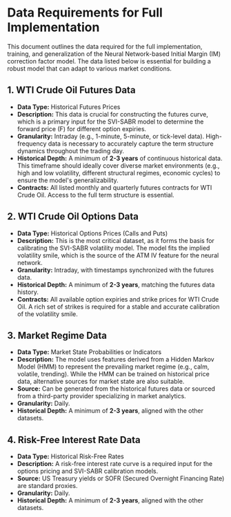 # Data Requirements for Full Implementation

This document outlines the data required for the full implementation, training, and generalization of the Neural Network-based Initial Margin (IM) correction factor model. The data listed below is essential for building a robust model that can adapt to various market conditions.

## 1. WTI Crude Oil Futures Data

*   **Data Type:** Historical Futures Prices
*   **Description:** This data is crucial for constructing the futures curve, which is a primary input for the SVI-SABR model to determine the forward price (F) for different option expiries.
*   **Granularity:** Intraday (e.g., 1-minute, 5-minute, or tick-level data). High-frequency data is necessary to accurately capture the term structure dynamics throughout the trading day.
*   **Historical Depth:** A minimum of **2-3 years** of continuous historical data. This timeframe should ideally cover diverse market environments (e.g., high and low volatility, different structural regimes, economic cycles) to ensure the model's generalizability.
*   **Contracts:** All listed monthly and quarterly futures contracts for WTI Crude Oil. Access to the full term structure is essential.

## 2. WTI Crude Oil Options Data

*   **Data Type:** Historical Options Prices (Calls and Puts)
*   **Description:** This is the most critical dataset, as it forms the basis for calibrating the SVI-SABR volatility model. The model fits the implied volatility smile, which is the source of the ATM IV feature for the neural network.
*   **Granularity:** Intraday, with timestamps synchronized with the futures data.
*   **Historical Depth:** A minimum of **2-3 years**, matching the futures data history.
*   **Contracts:** All available option expiries and strike prices for WTI Crude Oil. A rich set of strikes is required for a stable and accurate calibration of the volatility smile.

## 3. Market Regime Data

*   **Data Type:** Market State Probabilities or Indicators
*   **Description:** The model uses features derived from a Hidden Markov Model (HMM) to represent the prevailing market regime (e.g., calm, volatile, trending). While the HMM can be trained on historical price data, alternative sources for market state are also suitable.
*   **Source:** Can be generated from the historical futures data or sourced from a third-party provider specializing in market analytics.
*   **Granularity:** Daily.
*   **Historical Depth:** A minimum of **2-3 years**, aligned with the other datasets.

## 4. Risk-Free Interest Rate Data

*   **Data Type:** Historical Risk-Free Rates
*   **Description:** A risk-free interest rate curve is a required input for the options pricing and SVI-SABR calibration models.
*   **Source:** US Treasury yields or SOFR (Secured Overnight Financing Rate) are standard proxies.
*   **Granularity:** Daily.
*   **Historical Depth:** A minimum of **2-3 years**, aligned with the other datasets.
